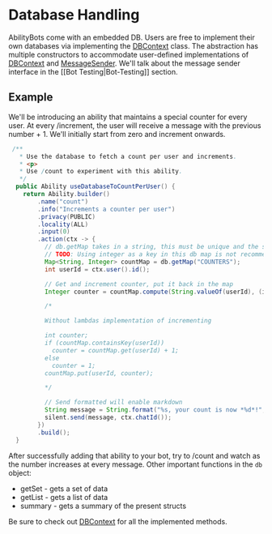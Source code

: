 # Database Handling
AbilityBots come with an embedded DB. Users are free to implement their own databases via implementing the [DBContext](../../telegrambots-abilities/src/main/java/org/telegram/abilitybots/api/db/DBContext.java) class.
The abstraction has multiple constructors to accommodate user-defined implementations of [DBContext](../../telegrambots-abilities/src/main/java/org/telegram/abilitybots/api/db/DBContext.java) and [MessageSender](../../telegrambots-abilities/src/main/java/org/telegram/abilitybots/api/sender/MessageSender.java). We'll talk about the message sender interface in the [[Bot Testing|Bot-Testing]] section.

## Example
We'll be introducing an ability that maintains a special counter for every user. At every /increment, the user will receive a message with the previous number + 1. We'll initially start from zero and increment onwards.

```java
 /**
   * Use the database to fetch a count per user and increments.
   * <p>
   * Use /count to experiment with this ability.
   */
  public Ability useDatabaseToCountPerUser() {
    return Ability.builder()
        .name("count")
        .info("Increments a counter per user")
        .privacy(PUBLIC)
        .locality(ALL)
        .input(0)
        .action(ctx -> {
          // db.getMap takes in a string, this must be unique and the same everytime you want to call the exact same map
          // TODO: Using integer as a key in this db map is not recommended, it won't be serialized/deserialized properly if you ever decide to recover/backup db
          Map<String, Integer> countMap = db.getMap("COUNTERS");
          int userId = ctx.user().id();

          // Get and increment counter, put it back in the map
          Integer counter = countMap.compute(String.valueOf(userId), (id, count) -> count == null ? 1 : ++count);

          /*

          Without lambdas implementation of incrementing

          int counter;
          if (countMap.containsKey(userId))
            counter = countMap.get(userId) + 1;
          else
            counter = 1;
          countMap.put(userId, counter);

          */

          // Send formatted will enable markdown
          String message = String.format("%s, your count is now *%d*!", ctx.user().shortName(), counter);
          silent.send(message, ctx.chatId());
        })
        .build();
  }
```

After successfully adding that ability to your bot, try to /count and watch as the number increases at every message.
Other important functions in the `db` object:
* getSet - gets a set of data
* getList - gets a list of data
* summary - gets a summary of the present structs

Be sure to check out [DBContext](../../telegrambots-abilities/src/main/java/org/telegram/abilitybots/api/db/DBContext.java) for all the implemented methods.